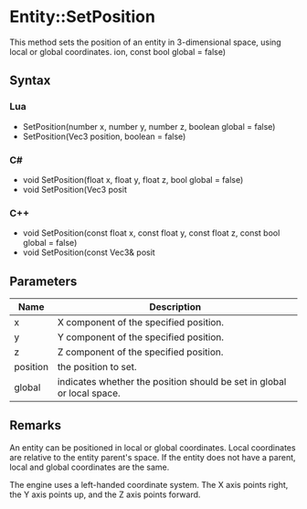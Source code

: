 # Entity::SetPosition
This method sets the position of an entity in 3-dimensional space, using local or global coordinates.
ion, const bool global = false)

## Syntax

### Lua
* SetPosition(number x, number y, number z, boolean global = false)
* SetPosition(Vec3 position, boolean = false)

### C#
* void SetPosition(float x, float y, float z, bool global = false)
* void SetPosition(Vec3 posit

### C++
* void SetPosition(const float x, const float y, const float z, const bool global = false)
* void SetPosition(const Vec3& posit

## Parameters
| Name | Description |
| ------ | ------ |
| x | X component of the specified position. |
| y | Y component of the specified position. |
| z | Z component of the specified position. |
| position | the position to set. |
| global | indicates whether the position should be set in global or local space. |

## Remarks
An entity can be positioned in local or global coordinates. Local coordinates are relative to the entity parent's space. If the entity does not have a parent, local and global coordinates are the same.

The engine uses a left-handed coordinate system. The X axis points right, the Y axis points up, and the Z axis points forward.
